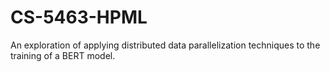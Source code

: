 # CS-5463-HPML
An exploration of applying distributed data parallelization techniques to the training of a BERT model. 

